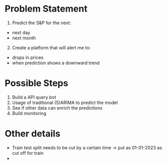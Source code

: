# Problem Statement
1. Predict the S&P for the next:
- next day
- next month
2. Create a platform that will alert me to:
- drops in prices
- when prediction shows a downward trend

# Possible Steps
1. Build a API query bot
2. Usage of traditional (S)ARIMA to predict the model
3. See if other data can enrich the predictions
4. Build monitoring

# Other details
- Train test split needs to be cut by a certain time -> put as 01-01-2023 as cut off for train
- 